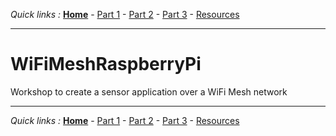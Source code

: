 *Quick links :*
[**Home**](/README.md) - [Part 1](/part1/README.md) - [Part 2](/part2/README.md) - [Part 3](/part3/README.md) - [Resources](/additionalResources/README.md)
***

# WiFiMeshRaspberryPi
Workshop to create a sensor application over a WiFi Mesh network

***
*Quick links :*
[**Home**](/README.md) - [Part 1](/part1/README.md) - [Part 2](/part2/README.md) - [Part 3](/part3/README.md) - [Resources](/additionalResources/README.md)